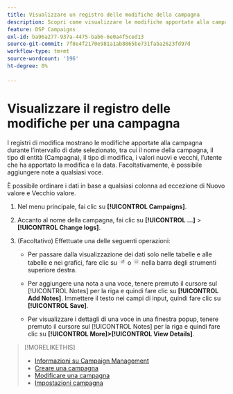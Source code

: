```yaml
---
title: Visualizzare un registro delle modifiche della campagna
description: Scopri come visualizzare le modifiche apportate alla campagna.
feature: DSP Campaigns
exl-id: ba96a277-937a-4475-bab6-6e0a4f5ced13
source-git-commit: 7f8e4f2170e981a1ab8865be731faba2623fd97d
workflow-type: tm+mt
source-wordcount: '196'
ht-degree: 0%

---
```


# Visualizzare il registro delle modifiche per una campagna

I registri di modifica mostrano le modifiche apportate alla campagna durante l’intervallo di date selezionato, tra cui il nome della campagna, il tipo di entità (Campagna), il tipo di modifica, i valori nuovi e vecchi, l’utente che ha apportato la modifica e la data. Facoltativamente, è possibile aggiungere note a qualsiasi voce.

È possibile ordinare i dati in base a qualsiasi colonna ad eccezione di Nuovo valore e Vecchio valore.

1. Nel menu principale, fai clic su **[!UICONTROL Campaigns]**.

1. Accanto al nome della campagna, fai clic su  **[!UICONTROL ...]** > **[!UICONTROL Change logs]**.

1. (Facoltativo) Effettuate una delle seguenti operazioni:

   * Per passare dalla visualizzazione dei dati solo nelle tabelle e alle tabelle e nei grafici, fare clic su ![Visualizzazione tabella e grafico](/help/dsp/assets/table-plus-chart-view.png "Visualizzazione tabella e grafico") o ![Vista tabella](/help/dsp/assets/table-view.png "Vista tabella") nella barra degli strumenti superiore destra.

   * Per aggiungere una nota a una voce, tenere premuto il cursore sul [!UICONTROL Notes] per la riga e quindi fare clic su **[!UICONTROL Add Notes]**. Immettere il testo nei campi di input, quindi fare clic su **[!UICONTROL Save]**.

   * Per visualizzare i dettagli di una voce in una finestra popup, tenere premuto il cursore sul [!UICONTROL Notes] per la riga e quindi fare clic su **[!UICONTROL More]>[!UICONTROL View Details]**.

>[!MORELIKETHIS]
>
>* [Informazioni su Campaign Management](campaign-about.md)
>* [Creare una campagna](campaign-create.md)
>* [Modificare una campagna](campaign-edit.md)
>* [Impostazioni campagna](campaign-settings.md)

